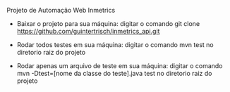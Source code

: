 Projeto de Automação Web Inmetrics

- Baixar o projeto para sua máquina:
digitar o comando git clone https://github.com/guintertrisch/inmetrics_api.git

- Rodar todos testes em sua máquina:
digitar o comando mvn test no diretorio raiz do projeto

- Rodar apenas um arquivo de teste em sua máquina:
digitar o comando mvn -Dtest=[nome da classe do teste].java test no diretorio raiz do projeto
